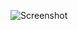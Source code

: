 ![Screenshot](https://raw.githubusercontent.com/Cryakl/Ultimate-RAT-Collection/refs/heads/main/INV4S10N/INV4S10N%20Webcam%20Spy/Screenshot.png)
